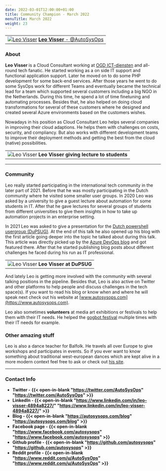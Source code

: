 ```yaml
---
date: 2022-03-01T12:00:00+01:00
title: Community Champion - March 2022
menuTitle: March 2022
weight: 23
---
```



| |
|:-------------------------:|
|[![Leo Visser](/images/champions/Leo1.png?width=20pc)](https://twitter.com/autosysops "AutoSysOps") [**Leo Visser** - @AutoSysOps](https://twitter.com/autosysops)|


### About
**Leo Visser** is a Cloud Consultant working at [OGD ICT-diensten](https://www.ogd.nl) and all-round tech fanatic. He started working as a on side IT support and functional application support. Later he moved on to do some PHP development for some back-end services. After those years he went to do some SysOps work for different Teams and eventually became the technical lead for a team which supported several customers including a big NGO in the Netherlands. During this time, he spend a lot of time finetuning and automating processes. Besides that, he also helped on doing cloud transformations for several of these customers where he designed and created several Azure environments based on the customers wishes.

Nowadays in his position as Cloud Consultant Leo helps several companies in improving their cloud adaptions. He helps them with challenges on costs, security, and compliancy. But also works with different development teams to improve their deployment methods and getting the best from the cloud (native) possibilities.


| |
|:-------------------------:|
|![Leo Visser](/images/champions/Leo2.png?width=50pc) **Leo Visser giving lecture to students**

---


### Community

Leo really started participating in the international tech community in the later part of 2021. Before that he was mostly participating in the Dutch community where he visited some smaller user groups. In 2020 Leo was asked by a university to give a guest lecture about automation for some students in IT. After that he gave lectures for several groups of students from different universities to give them insights in how to take up automation projects in an enterprise setting. 

In 2021 Leo was asked to give a presentation for the [Dutch powershell usergroup (DuPSUG)](http://dupsug.com/). At the end of this talk he also opened up his blog with the first article going deeper into the topic he talked about during this talk. This article was directly picked up by the [Azure DevOps blog](https://devblogs.microsoft.com/devops/top-stories-from-the-microsoft-devops-community-2021-12-17/) and got featured there. After that he started publishing blog posts about different challenges he faced during his run as IT professional. 

| |
|:-------------------------:|
|![Leo Visser](/images/champions/Leo3.png?width=50pc) **Leo Visser at DuPSUG**

And lately Leo is getting more involved with the community with several talking positions in the pipeline. Besides that, Leo is also active on Twitter and other platforms to help people and discuss challenges in the tech space(s). If you want to read his blog or know when and where he will speak next check out his website at [www.autosysops.com](https://www.autosysops.com).

Leo also sometimes **volunteers** at media art exhibitions or festivals to help them with their IT needs. He helped the [gogbot festival](https://www.gogbot.nl/) multiple times with their IT needs for example.

### Other amazing stuff

Leo is also a dance teacher for Balfolk. He travels all over Europe to give workshops and participates in events. So if you ever want to know something about traditional west-european dances which are kept alive in a more modern context feel free to ask or check out [his site](https://www.balfolkworkshop.com).

---

### Contact Info 
+ **Twitter - {{< open-in-blank "https://twitter.com/AutoSysOps" "https://twitter.com/AutoSysOps" >}}**
+ **LinkedIn - {{< open-in-blank "https://www.linkedin.com/in/leo-visser-4894a8227/" "https://www.linkedin.com/in/leo-visser-4894a8227/" >}}**
+ **Blog - {{< open-in-blank "https://autosysops.com/blog" "https://autosysops.com/blog" >}}**
+ **Facebook page - {{< open-in-blank "https://www.facebook.com/autosysops" "https://www.facebook.com/autosysops" >}}**
+ **Github profile - {{< open-in-blank "https://github.com/autosysops" "https://github.com/autosysops" >}}**
+ **Reddit profile - {{< open-in-blank "https://www.reddit.com/u/AutoSysOps" "https://www.reddit.com/u/AutoSysOps" >}}**
 